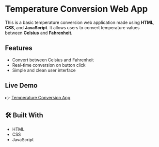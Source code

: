 # Temperature Conversion Web App

This is a basic temperature conversion web application made using **HTML**, **CSS**, and **JavaScript**. It allows users to convert temperature values between **Celsius** and **Fahrenheit**.

## Features

- Convert between Celsius and Fahrenheit
- Real-time conversion on button click
- Simple and clean user interface

## Live Demo

👉 [Temperature Conversion App](https://tubhyam14.github.io/Temperature_Conversion/)

## 🛠️ Built With

- HTML
- CSS
- JavaScript


